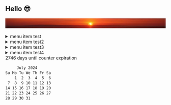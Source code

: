 ## Hello 😎
![banner](images/sunset.jpg)

<details><summary>menu item test</summary>

DH Tools: [dhtools](https://dhtools.org)

data description test
</details><details><summary>menu item test2</summary>
k
</details> 
<details><summary>menu item test3</summary>
<sub><sup><sub><sup><sub><sup><sub><sup><sub><sup><sub><sup><sub><sup><sub><sup>
<pre>
   b   b   b   b   b     d   d   d   d   d   d   d   d     b   b   b   b   b
   b   b   b   b   b     d   d   d   d   d   d   d   d     b   b   b   b   b
   b   b   b   b   b     d   d   d   d   d   d   d   d     b   b   b   b   b
   b   b   b   b   b     d   d   d   d   d   d   d   d     b   b   b   b   b
   b   b   b   b   b     d   d   d   d   d   d   d   d     b   b   b   b   b
   b   b   b   b   b     d   d   d   d   d   d   d   d     b   b   b   b   b
   b   b   b   b   b     d   d   d   d   d   d   d   d     b   b   b   b   b
   b   b   b   b   b     d   d   d   d   d   d   d   d     b   b   b   b   b
   b   b   b   b   b     d   d   d   d   d   d   d   d     b   b   b   b   b
   b   b   b   b   b     d   d   d   d   d   d   d   d     b   b   b   b   b
   b   b   b   b   b     d   d   d   d   d   d   d   d     b   b   b   b   b
   b   b   b   b   b     d   d   d   d   d   d   d   d     b   b   b   b   b
   b   b   b   b   b     d   d   d   d   d   d   d   d     b   b   b   b   b
   b   b   b   b   b     d   d   d   d   d   d   d   d     b   b   b   b   b
   b   b   b   b   b     d   d   d   d   d   d   d   d     b   b   b   b   b
   b   b   b   b   b     d   d   d   d   d   d   d   d     b   b   b   b   b
   b   b   b   b   b     d   d   d   d   d   d   d   d     b   b   b   b   b
   b   b   b   b   b     d   d   d   d   d   d   d   d     b   b   b   b   b
   b   b   b   b   b     d   d   d   d   d   d   d   d     b   b   b   b   b
   b   b   b   b   b     d   d   d   d   d   d   d   d     b   b   b   b   b
   b   b   b   b   b     d   d   d   d   d   d   d   d     b   b   b   b   b
   b   b   b   b   b     d   d   d   d   d   d   d   d     b   b   b   b   b
   b   b   b   b   b     d   d   d   d   d   d   d   d     b   b   b   b   b
   b   b   b   b   b     d   d   d   d   d   d   d   d     b   b   b   b   b
</pre>
</sup></sub></sup></sub></sup></sub></sup></sub></sup></sub></sup></sub></sup></sub></sup></sub>

</details>
<details><summary>menu item test4</summary>

Markdown | Less | Pretty
--- | --- | ---
*Still* | `renders` | **nicely**
1 | 2 | 3

</details> 
<!---
<details><summary>menu item test5</summary>

Normal text
<sub><sup>Small text</sup></sub>
<sub><sup><sub><sup>Tiny text</sup></sub></sup></sub>
<sub><sup><sub><sup><sub><sup><sub><sup><sub><sup><sub><sup><sub><sup><sub><sup>REALLY SMALL TEXT</sup></sub></sup></sub></sup></sub></sup></sub></sup></sub></sup></sub></sup></sub></sup></sub>

</details> 
-->2746 days until counter expiration

````
     July 2024        
Su Mo Tu We Th Fr Sa  
    1  2  3  4  5  6  
 7  8  9 10 11 12 13  
14 15 16 17 18 19 20  
21 22 23 24 25 26 27  
28 29 30 31           
                      
